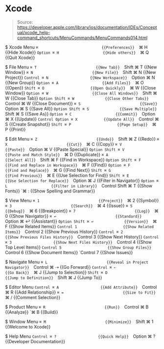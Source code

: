 # Xcode

> Source: https://developer.apple.com/library/ios/documentation/IDEs/Conceptual/xcode_help-command_shortcuts/MenuCommands/MenuCommands014.html

$ Xcode Menu
    `⌘                             {{Preferences}} 
    `⌘ H                           {{Hide Xcode}} 
    `Option ⌘ H                    {{Hide others}} 
    `⌘ Q                           {{Quit Xcode}} 

$ File Menu
    `⌘ T                           {{New Tab}} 
    `Shift ⌘ T                     {{New Window}} 
    `⌘ N                           {{New File}} 
    `Shift ⌘ N                     {{New Project}} 
    `Control ⌘ N                   {{New Workspace}} 
    `Option ⌘ N                    {{New Group}} 
    `Option ⌘ A                    {{Add Files}} 
    `⌘ O                           {{Open}} 
    `Shift ⌘ O                     {{Open Quickly}} 
    `⌘ W                           {{Close Window}} 
    `Option ⌘ W                    {{Close All Windows}} 
    `Shift ⌘ W                     {{Close Tab}} 
    `Option Shift ⌘ W              {{Close Other Tabs}} 
    `Control ⌘ W                   {{Close Document}} 
    `⌘ S                           {{Save}} 
    `Option ⌘ S                    {{Save All}} 
    `Option Shift ⌘ S              {{Save Multiple}} 
    `Shift ⌘ S                     {{Save As}} 
    `Option ⌘ C                    {{Commit}} 
    `Option ⌘ X                    {{Update}} 
    `Control Option ⌘ X            {{Update All}} 
    `Control ⌘ S                   {{Create Snapshot}} 
    `Shift ⌘ P                     {{Page Setup}} 
    `⌘ P                           {{Print}} 

$ Edit Menu
    `⌘ Z                           {{Undo}} 
    `Shift ⌘ Z                     {{Redo}} 
    `⌘ X                           {{Cut}} 
    `⌘ C                           {{Copy}} 
    `⌘ V                           {{Paste}} 
    `Option ⌘ V                    {{Paste Special}} 
    `Option Shift ⌘ V              {{Paste and Match Style}} 
    `⌘ D                           {{Duplicate}} 
    `⌘ A                           {{Select All}} 
    `Shift ⌘ F                     {{Find in Workspace}} 
    `Option Shift ⌘ F              {{Find and Replace in Workspace}} 
    `⌘ F                           {{Find}} 
    `Option ⌘ F                    {{Find and Replace}} 
    `⌘ G                           {{Find Next}} 
    `Shift ⌘ G                     {{Find Previous}} 
    `⌘ E                           {{Use Selection for Find}} 
    `Shift ⌘ E                     {{Use Selection for Replace}} 
    `Option ⌘ J                    {{Filter in Navigator}} 
    `Option ⌘ L                    {{Filter in Library}} 
    `Control Shift ⌘ T             {{Show Fonts}} 
    `⌘ :                           {{Show Spelling and Grammar}} 

$ View Menu
    `⌘ 1                           {{Project}} 
    `⌘ 2                           {{Symbol}} 
    `⌘ 3                           {{Search}} 
    `⌘ 4                           {{Issue}} 
    `⌘ 5                           {{Debug}} 
    `⌘ 6                           {{Breakpoint}} 
    `⌘ 7                           {{Log}} 
    `⌘ 0                           {{Show Navigator}} 
    `⌘ ↩                           {{Standard}} 
    `Option ⌘ ↩                    {{Assistant}} 
    `Option Shift ⌘ ↩              {{Version}} 
    `⌘ F                           {{Show Related Items}} 
    `Control 1                     {{Show Related Items}} 
    `Control 2                     {{Show Previous History}} 
    `Control ⌘ 2                   {{Show Previous Files History}} 
    `Control 3                     {{Show Next History}} 
    `Control ⌘ 3                   {{Show Next Files History}} 
    `Control 4                     {{Show Top Level Items}} 
    `Control 5                     {{Show Group Files}} 
    `Control 6                     {{Show Document Items}} 
    `Control 7                     {{Show Issues}} 

$ Navigate Menu
    `⌘ L                           {{Reveal in Project Navigator}} 
    `Control ⌘ ⇢                   {{Go Forward}} 
    `Control ⌘ ⇠                   {{Go Back}} 
    `⌘ J                           {{Jump to Selection}} 
    `Shift ⌘ D                     {{Jump to Definition}} 
    `Shift ⌘ J                     {{Jump To}} 

$ Editor Menu
    `Control ⌘ A                   {{Add Attribute}} 
    `Control ⌘ R                   {{Add Relationship}} 
    `⌘ =                           {{Size to Fit}} 
    `⌘ /                           {{Comment Selection}} 

$ Product Menu
    `⌘ R                           {{Run}} 
    `Control ⌘ B                   {{Analyze}} 
    `⌘ B                           {{Build}} 

$ Window Menu
    `⌘ M                           {{Minimize}} 
    `Shift ⌘ 1                     {{Welcome to Xcode}} 

$ Help Menu
    `Control ⌘ ?                   {{Quick Help}} 
    `Option ⌘ ?                    {{Developer Documentation}} 

